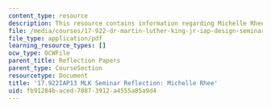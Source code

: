 ```yaml
---
content_type: resource
description: This resource contains information regarding Michelle Rhee.
file: /media/courses/17-922-dr-martin-luther-king-jr-iap-design-seminar-january-iap-2013/fb91284baced70873912a4555a85a9d4_MIT17_922IAP13_RefPapr5C.pdf
file_type: application/pdf
learning_resource_types: []
ocw_type: OCWFile
parent_title: Reflection Papers
parent_type: CourseSection
resourcetype: Document
title: '17.922IAP13 MLK Seminar Reflection: Michelle Rhee'
uid: fb91284b-aced-7087-3912-a4555a85a9d4
---
```

